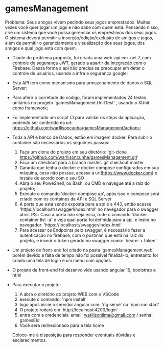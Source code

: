 # gamesManagement

Problema: Seus amigos vivem pedindo seus jogos emprestados. Muitas vezes você quer jogar um jogo e não sabe com quem está. Pensando nisso, 
crie um sistema que você possa gerenciar os empréstimos dos seus jogos. O sistema deverá permitir a inserção/edição/exclusão de amigos e jogos, 
além de permitir o gerenciamento e visualização dos seus jogos, dos amigos e qual jogo está com quem.

- Diante do problema proposto, foi criada uma web-api em .net 7, com  controle de segurança JWT, gerado a apartir da integração com o Firebase. Dessa forma a api não precisa se preocupar em deter o controle de usuários,
usando a infra e segurança google;
- Esta API tem como mecanismo para armazenamento de dados o SQL Server;
- Para aferir o corretude do código, foram implementados 24 testes unitários no progeto 'gamesManagement.UnitTest' , usando o XUnit como framework;
- Foi implementado um script CI para validar os steps da aplicação, podendo ser conferido na url: https://github.com/warllisoncunha/gamesManagement/actions;
- Toda a API e banco de Dados, estão em imagem docker. Para subir o container são necessários os seguintes passos:
  1. Faça um clone do projeto em seu diretório: 'git-clone https://github.com/warllisoncunha/gamesManagement.git'
  2. Faça um checkout para a branch master: git checkout master
  3. Garanta que tenha o docker e docker compose configurados em sua máquina, caso não possua, acesse a url(https://www.docker.com) e instale de acordo com o seu SO
  4. Abra o seu PoweShell, ou Bash, ou CMD e navegue até a raiz do projeto;
  5. Execute o comando 'docker-compose up', após isso o compose será criado com os containes da API e SQL Server
  6. A porta que está sendo exposta para a api é a 443, então acesse 'https://localhost/swagger/index.html' no navegador para o swagger abrir.
      PS.: Caso a porta não seja essa, rode o comando 'docker container list -a' e veja qual porta foi definida para a api, e insira no navegador: 'https://localhost:<porta>/swagger/index.html'
  7. Para acessar os Endpoints pelo swagger, é necessário fazer a autenticação no firebase, com o postman que está na raiz do projeto, e inserir o token gerado no swagger como: 'bearer + token'

- Um projeto de front-end foi criado na pasta 'gamesManagement.web', porém devido a falta de tempo não foi possível finalizá-lo, entretanto foi criado uma tela de login e um menu com opções.
- O projeto de front-end foi desenvolvido usando angular 16, bootstrap e html
- Para executar o projeto:
    1. A abra o diretório do projeto WEB com o VSCode
    2. execute o comando: 'npm install'
    3. logo após inicie o servidor angular com: 'ng serve' ou 'npm run start'
    4. O projeto rodará em 'http://localhost:4200/login'
    5. entre com a credenciais: email: warllisonlima@gmail.com / senha: gamesEld
    6. Você será redirecionado para a tela home

  Coloco-me à disposição para responder eventuais dúvidas e esclarecimentos. 
